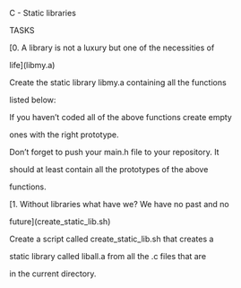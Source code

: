 C - Static libraries

TASKS

[0. A library is not a luxury but one of the necessities of

life](libmy.a)

Create the static library libmy.a containing all the functions

listed below:

If you haven’t coded all of the above functions create empty

ones with the right prototype.

Don’t forget to push your main.h file to your repository. It

should at least contain all the prototypes of the above

functions.

[1. Without libraries what have we? We have no past and no

future](create_static_lib.sh)

Create a script called create_static_lib.sh that creates a

static library called liball.a from all the .c files that are

in the current directory.
